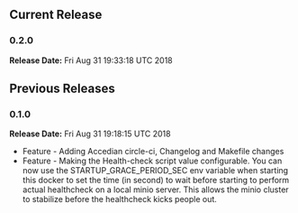 ## Current Release 
### 0.2.0 
**Release Date:** Fri Aug 31 19:33:18 UTC 2018     
## Previous Releases 
### 0.1.0 
**Release Date:** Fri Aug 31 19:18:15 UTC 2018     
* Feature - Adding Accedian circle-ci, Changelog and Makefile changes
* Feature - Making the Health-check script value configurable. You can now use the STARTUP_GRACE_PERIOD_SEC env variable when starting this docker to set the time (in second) to wait before starting to perform actual healthcheck on a local minio server. This allows the minio cluster to stabilize before the healthcheck kicks people out.

